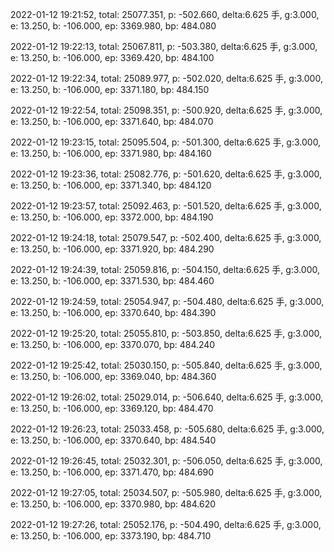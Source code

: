 2022-01-12 19:21:52, total: 25077.351, p: -502.660, delta:6.625 手, g:3.000, e: 13.250, b: -106.000, ep: 3369.980, bp: 484.080

2022-01-12 19:22:13, total: 25067.811, p: -503.380, delta:6.625 手, g:3.000, e: 13.250, b: -106.000, ep: 3369.420, bp: 484.100

2022-01-12 19:22:34, total: 25089.977, p: -502.020, delta:6.625 手, g:3.000, e: 13.250, b: -106.000, ep: 3371.180, bp: 484.150

2022-01-12 19:22:54, total: 25098.351, p: -500.920, delta:6.625 手, g:3.000, e: 13.250, b: -106.000, ep: 3371.640, bp: 484.070

2022-01-12 19:23:15, total: 25095.504, p: -501.300, delta:6.625 手, g:3.000, e: 13.250, b: -106.000, ep: 3371.980, bp: 484.160

2022-01-12 19:23:36, total: 25082.776, p: -501.620, delta:6.625 手, g:3.000, e: 13.250, b: -106.000, ep: 3371.340, bp: 484.120

2022-01-12 19:23:57, total: 25092.463, p: -501.520, delta:6.625 手, g:3.000, e: 13.250, b: -106.000, ep: 3372.000, bp: 484.190

2022-01-12 19:24:18, total: 25079.547, p: -502.400, delta:6.625 手, g:3.000, e: 13.250, b: -106.000, ep: 3371.920, bp: 484.290

2022-01-12 19:24:39, total: 25059.816, p: -504.150, delta:6.625 手, g:3.000, e: 13.250, b: -106.000, ep: 3371.530, bp: 484.460

2022-01-12 19:24:59, total: 25054.947, p: -504.480, delta:6.625 手, g:3.000, e: 13.250, b: -106.000, ep: 3370.640, bp: 484.390

2022-01-12 19:25:20, total: 25055.810, p: -503.850, delta:6.625 手, g:3.000, e: 13.250, b: -106.000, ep: 3370.070, bp: 484.240

2022-01-12 19:25:42, total: 25030.150, p: -505.840, delta:6.625 手, g:3.000, e: 13.250, b: -106.000, ep: 3369.040, bp: 484.360

2022-01-12 19:26:02, total: 25029.014, p: -506.640, delta:6.625 手, g:3.000, e: 13.250, b: -106.000, ep: 3369.120, bp: 484.470

2022-01-12 19:26:23, total: 25033.458, p: -505.680, delta:6.625 手, g:3.000, e: 13.250, b: -106.000, ep: 3370.640, bp: 484.540

2022-01-12 19:26:45, total: 25032.301, p: -506.050, delta:6.625 手, g:3.000, e: 13.250, b: -106.000, ep: 3371.470, bp: 484.690

2022-01-12 19:27:05, total: 25034.507, p: -505.980, delta:6.625 手, g:3.000, e: 13.250, b: -106.000, ep: 3370.980, bp: 484.620

2022-01-12 19:27:26, total: 25052.176, p: -504.490, delta:6.625 手, g:3.000, e: 13.250, b: -106.000, ep: 3373.190, bp: 484.710